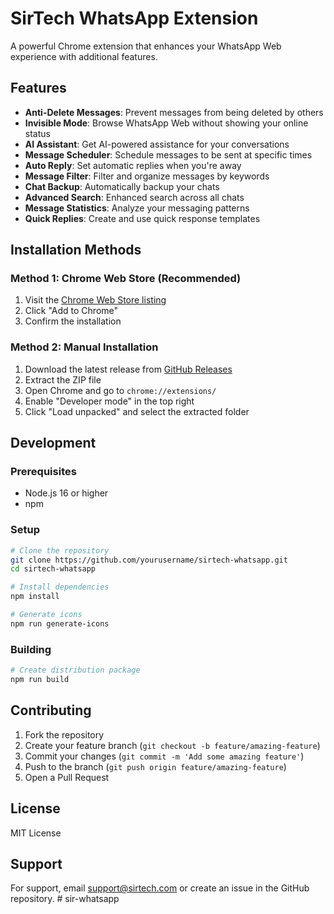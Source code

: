 # SirTech WhatsApp Extension

A powerful Chrome extension that enhances your WhatsApp Web experience with additional features.

## Features

- **Anti-Delete Messages**: Prevent messages from being deleted by others
- **Invisible Mode**: Browse WhatsApp Web without showing your online status
- **AI Assistant**: Get AI-powered assistance for your conversations
- **Message Scheduler**: Schedule messages to be sent at specific times
- **Auto Reply**: Set automatic replies when you're away
- **Message Filter**: Filter and organize messages by keywords
- **Chat Backup**: Automatically backup your chats
- **Advanced Search**: Enhanced search across all chats
- **Message Statistics**: Analyze your messaging patterns
- **Quick Replies**: Create and use quick response templates

## Installation Methods

### Method 1: Chrome Web Store (Recommended)
1. Visit the [Chrome Web Store listing](https://chrome.google.com/webstore/detail/sirtech-whatsapp/your-extension-id)
2. Click "Add to Chrome"
3. Confirm the installation

### Method 2: Manual Installation
1. Download the latest release from [GitHub Releases](https://github.com/yourusername/sirtech-whatsapp/releases)
2. Extract the ZIP file
3. Open Chrome and go to `chrome://extensions/`
4. Enable "Developer mode" in the top right
5. Click "Load unpacked" and select the extracted folder

## Development

### Prerequisites
- Node.js 16 or higher
- npm

### Setup
```bash
# Clone the repository
git clone https://github.com/yourusername/sirtech-whatsapp.git
cd sirtech-whatsapp

# Install dependencies
npm install

# Generate icons
npm run generate-icons
```

### Building
```bash
# Create distribution package
npm run build
```

## Contributing
1. Fork the repository
2. Create your feature branch (`git checkout -b feature/amazing-feature`)
3. Commit your changes (`git commit -m 'Add some amazing feature'`)
4. Push to the branch (`git push origin feature/amazing-feature`)
5. Open a Pull Request

## License
MIT License

## Support
For support, email support@sirtech.com or create an issue in the GitHub repository. # sir-whatsapp
